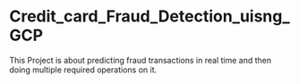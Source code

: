 # Credit_card_Fraud_Detection_uisng_GCP
This Project is about predicting fraud transactions in real time and then doing multiple required operations on it.
